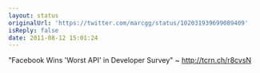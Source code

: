 ```yaml
---
layout: status
originalUrl: 'https://twitter.com/marcgg/status/102031939699089409'
isReply: false
date: 2011-08-12 15:01:24
---
```


"Facebook Wins 'Worst API' in Developer Survey" ~ http://tcrn.ch/r8cvsN
